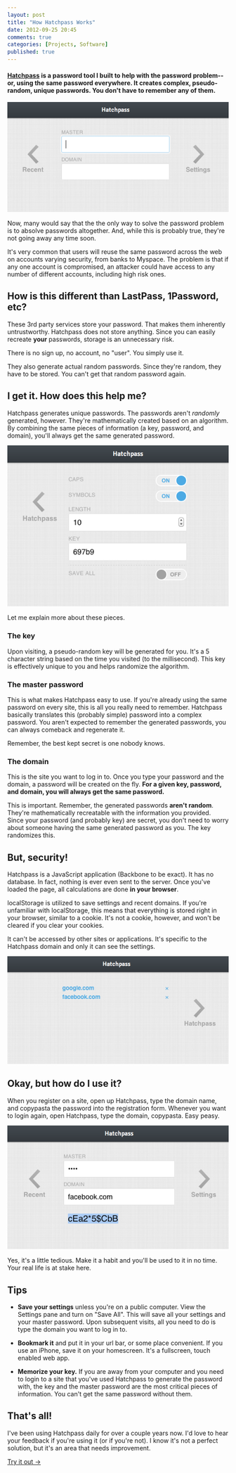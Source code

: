 ```yaml
---
layout: post
title: "How Hatchpass Works"
date: 2012-09-25 20:45
comments: true
categories: [Projects, Software]
published: true
---
```


#### [Hatchpass](http://beta.hatchpass.org) is a password tool I built to help with the password problem--or, using the same password everywhere. It creates complex, pseudo-random, unique passwords. You don't have to remember any of them.

<!-- more -->

<img src="/images/posts/hatchpass.png" />

Now, many would say that the the only way to solve the password problem is to absolve passwords altogether. And, while this is probably true, they're not going away any time soon.

It's very common that users will reuse the same password across the web on accounts varying security, from banks to Myspace. The problem is that if any one account is compromised, an attacker could have access to any number of different accounts, including high risk ones.

## How is this different than LastPass, 1Password, etc?

These 3rd party services store your password. That makes them inherently untrustworthy. Hatchpass does not store anything. Since you can easily recreate **your** passwords, storage is an unnecessary risk.

There is no sign up, no account, no "user". You simply use it.

They also generate actual random passwords. Since they're random, they have to be stored. You can't get that random password again.

## I get it. How does this help me?

Hatchpass generates unique passwords. The passwords aren't *randomly* generated, however. They're mathematically created based on an algorithm. By combining the same pieces of information (a key, password, and domain), you'll always get the same generated password.

<img src="/images/posts/hatchpass-settings.png" />

Let me explain more about these pieces.

### The key

Upon visiting, a pseudo-random key will be generated for you. It's a 5 character string based on the time you visited (to the millisecond). This key is effectively unique to you and helps randomize the algorithm.

### The master password

This is what makes Hatchpass easy to use. If you're already using the same password on every site, this is all you really need to remember. Hatchpass basically translates this (probably simple) password into a complex password. You aren't expected to remember the generated passwords, you can always comeback and regenerate it.

Remember, the best kept secret is one nobody knows.

### The domain

This is the site you want to log in to. Once you type your password and the domain, a password will be created on the fly. **For a given key, password, and domain, you will always get the same password.**

This is important. Remember, the generated passwords **aren't random**. They're mathematically recreatable with the information you provided. Since your password (and probably key) are secret, you don't need to worry about someone having the same generated password as you. The key randomizes this.

## But, security!

Hatchpass is a JavaScript application (Backbone to be exact). It has no database. In fact, nothing is ever even sent to the server. Once you've loaded the page, all calculations are done **in your browser**.

localStorage is utilized to save settings and recent domains. If you're unfamiliar with localStorage, this means that everything is stored right in your browser, similar to a cookie. It's not a cookie, however, and won't be cleared if you clear your cookies.

It can't be accessed by other sites or applications. It's specific to the Hatchpass domain and only it can see the settings.

<img src="/images/posts/hatchpass-recent.png" />

## Okay, but how do I use it?

When you register on a site, open up Hatchpass, type the domain name, and copypasta the password into the registration form. Whenever you want to login again, open Hatchpass, type the domain, copypasta. Easy peasy.

<img src="/images/posts/hatchpass-generated.png" />

Yes, it's a little tedious. Make it a habit and you'll be used to it in no time. Your real life is at stake here.

## Tips

* **Save your settings** unless you're on a public computer. View the Settings pane and turn on "Save All". This will save all your settings and your master password. Upon subsequent visits, all you need to do is type the domain you want to log in to.

* **Bookmark it** and put it in your url bar, or some place convenient. If you use an iPhone, save it on your homescreen. It's a fullscreen, touch enabled web app.

* **Memorize your key.** If you are away from your computer and you need to login to a site that you've used Hatchpass to generate the password with, the key and the master password are the most critical pieces of information. You can't get the same password without them.

## That's all!

I've been using Hatchpass daily for over a couple years now. I'd love to hear your feedback if you're using it (or if you're not). I know it's not a perfect solution, but it's an area that needs improvement.

<a class="button radius expand" href="http://beta.hatchpass.org">Try it out &rarr;</a>
